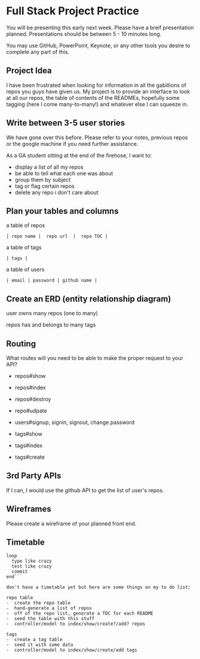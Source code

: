 # Full Stack Project Practice

You will be presenting this early next week.  Please have a breif presentation
planned.  Presentations should be between 5 - 10 minutes long.

You may use GitHub, PowerPoint, Keynote, or any other tools you desire to
complete any part of this.

## Project Idea

I have been frustrated when looking for information in all the gabillions of repos
you guys have given us.   My project is to provide an interface to look at all
our repos, the table of contents of the READMEs, hopefully some tagging (here I
come many-to-many!) and whatever else I can squeeze in.

## Write between 3-5 user stories

We have gone over this before. Please refer to your notes, previous repos or the
google machine if you need further assistance.

As a GA student sitting at the end of the firehose, I want to:
-  display a list of all my repos
-  be able to tell what each one was about
-  group them by subject
-  tag or flag certain repos
-  delete any repo i don't care about


## Plan your tables and columns

a table of repos

``| repo name |  repo url  |  repo TOC |``

a table of tags

``| tags |``

a table of users

``| email | password | github name |``


## Create an ERD (entity relationship diagram)


user owns many repos (one to many)

repos has and belongs to many tags


## Routing

What routes will you need to be able to make the proper request to your API?

-  repos#show
-  repos#index
-  repos#destroy
-  repo#udpate

- users#signup, signin, signout, change password

-  tags#show
-  tags#index
-  tags#create


## 3rd Party APIs


If I can, I would use the github API to get the list of user's repos.

## Wireframes

Please create a wireframe of your planned front end.

## Timetable


```
loop
  type like crazy
  test like crazy
  commit
end```

don't have a timetable yet but here are some things on my to do list:

repo table
-  create the repo table
-  hand-generate a list of repos
-  off of the repo list, generate a TOC for each README
-  seed the table with this stuff
-  controller/model to index/show/create?/add? repos

tags
-  create a tag table
-  seed it with some data
-  controller/model to index/show/create/add tags
